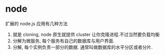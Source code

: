 # node

扩展的 node.js 应用有几种方法
1. 就是 cloning, node 原生就提供 cluster 让你克隆进程.不过当然要负载均衡
2. 分解为微服务, 每个服务有自己的数据库与用户界面.
3. 分解, 每个实例负责一部分的数据. 通常叫做数据库的水平分区或者分片.

